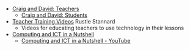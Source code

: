 * [Craig and David: Teachers](https://craigndave.org/)
    * [Craig and David: Students](https://student.craigndave.org/)
* [Teacher Training Videos](https://www.teachertrainingvideos.com/) Rustle Stannard
    * Videos for educating teachers to use technology in their lessons
* [Computing and ICT in a Nutshell](https://www.advanced-ict.info/)
    * [Computing and ICT in a Nutshell - YouTube](https://www.youtube.com/user/AdvancedICT)
